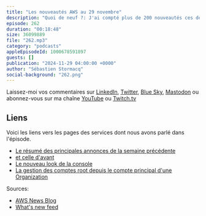 ```yaml
---
title: "Les nouveautés AWS au 29 novembre"
description: "Quoi de neuf ?: J'ai compté plus de 200 nouveautés ces deux dernières semaines, une situtaion typique juste avant re:invent.  J'ai essayé de regrouper les principales par catégorie. On parle de CloudFront, de S3, de DynamoDB et un paquet d'autres services. Accrochez vos ceintures, c'est parti."
episode: 262
duration: "00:18:48"
size: 36099889
file: "262.mp3"
category: "podcasts"
appleEpisodeId: 1000678591897
guests: []
publication: "2024-11-29 04:00:00 +0000"
author: "Sébastien Stormacq"
social-background: "262.png"
---
```


Laissez-moi vos commentaires sur [LinkedIn](https://www.linkedin.com/in/sebastienstormacq/), [Twitter](https://twitter.com/sebsto), [Blue Sky](https://bsky.app/profile/sebsto.bsky.social), [Mastodon](https://awscommunity.social/@sebsto) ou abonnez-vous sur ma chaîne [YouTube](https://www.youtube.com/sebsto) ou [Twitch.tv](https://www.twitch.tv/sebAWS)

## Liens

Voici les liens vers les pages des services dont nous avons parlé dans l'épisode.

- [Le résumé des principales annonces de la semaine précédente ](https://aws.amazon.com/blogs/aws/aws-weekly-roundup-multiple-new-launches-ai-training-partnership-with-anthropic-and-join-aws-reinvent-virtually-nov-25-2024/)
- [et celle d'avant](https://aws.amazon.com/blogs/aws/aws-weekly-roundup-aws-buildercards-at-reinvent-2024-aws-community-day-amazon-bedrock-vector-databases-and-more-nov-18-2024/)
- [Le nouveau look de la console](https://aws.amazon.com/blogs/aws/announcing-a-visual-update-to-the-aws-management-console-preview/)
- [La gestion des comptes root depuis le compte principal d'une Organization](https://aws.amazon.com/blogs/aws/centrally-managing-root-access-for-customers-using-aws-organizations/)

Sources: 

- [AWS News Blog](https://aws.amazon.com/blogs/aws/)
- [What's new feed](https://aws.amazon.com/about-aws/whats-new/2023/)
